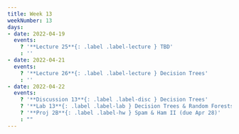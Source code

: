 ```yaml
---
title: Week 13
weekNumber: 13
days:
- date: 2022-04-19
  events:
    ? '**Lecture 25**{: .label .label-lecture } TBD'
    : ''
- date: 2022-04-21
  events:
    ? '**Lecture 26**{: .label .label-lecture } Decision Trees'
    : ''
- date: 2022-04-22
  events:
    ? '**Discussion 13**{: .label .label-disc } Decision Trees'
    ? '**Lab 13**{: .label .label-lab } Decision Trees & Random Forests (due Apr 26)'
    ? '**Proj 2B**{: .label .label-hw } Spam & Ham II (due Apr 28)'
    : ""
---
```

